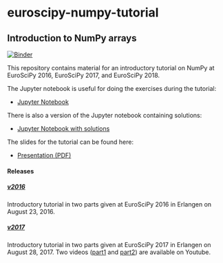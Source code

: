 # euroscipy-numpy-tutorial
## Introduction to NumPy arrays

[![Binder](https://mybinder.org/badge.svg)](https://mybinder.org/v2/gh/gertingold/euroscipy-numpy-tutorial/master?filepath=numpy-tutorial-exercises.ipynb)

This repository contains material for an introductory tutorial on NumPy at EuroSciPy 2016,
EuroSciPy 2017, and EuroSciPy 2018.

The Jupyter notebook is useful for doing the exercises during the tutorial:

 * [Jupyter Notebook](https://raw.githubusercontent.com/gertingold/euroscipy-numpy-tutorial/master/numpy-tutorial-exercises.ipynb)

There is also a version of the Jupyter notebook containing solutions:

 * [Jupyter Notebook with solutions](https://raw.githubusercontent.com/gertingold/euroscipy-numpy-tutorial/master/numpy-tutorial-solved.ipynb)

The slides for the tutorial can be found here:

 * [Presentation (PDF)](https://raw.githubusercontent.com/gertingold/euroscipy-numpy-tutorial/master/presentation.pdf)

#### Releases
##### [v2016](https://github.com/gertingold/euroscipy-numpy-tutorial/releases/tag/v2016)
Introductory tutorial in two parts given at EuroSciPy 2016 in Erlangen on August 23, 2016.
##### [v2017](https://github.com/gertingold/euroscipy-numpy-tutorial/releases/tag/v2017)
Introductory tutorial in two parts given at EuroSciPy 2017 in Erlangen on August 28, 2017.
Two videos ([part1](https://www.youtube.com/watch?v=R2rCYf3pv-M) and [part2](https://www.youtube.com/watch?v=sunNXIxIGV8)) are available on Youtube.
